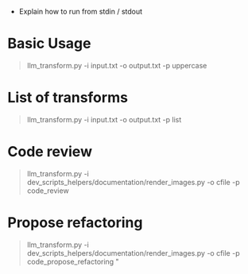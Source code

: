 - Explain how to run from stdin / stdout


# Basic Usage
> llm_transform.py -i input.txt -o output.txt -p uppercase

# List of transforms
> llm_transform.py -i input.txt -o output.txt -p list

# Code review
> llm_transform.py -i dev_scripts_helpers/documentation/render_images.py -o cfile -p code_review

# Propose refactoring
> llm_transform.py -i dev_scripts_helpers/documentation/render_images.py -o cfile -p code_propose_refactoring
"
